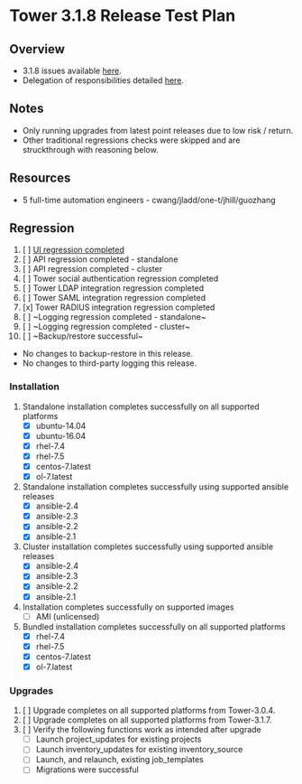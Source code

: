 # Tower 3.1.8 Release Test Plan

## Overview

* 3.1.8 issues available [here](https://github.com/ansible/tower/issues?q=is%3Aopen+is%3Aissue+milestone%3Arelease_3.1.8).
* Delegation of responsibilities detailed [here](https://docs.google.com/document/d/1p5ohyf0zK-WVAflE1RgQx0GGnOFLBeEJ3EJldZSlv20/edit#).

## Notes

* Only running upgrades from latest point releases due to low risk / return.
* Other traditional regressions checks were skipped and are struckthrough with reasoning below.

## Resources
* 5 full-time automation engineers - cwang/jladd/one-t/jhill/guozhang

## Regression
1. [ ] [UI regression completed](https://docs.google.com/document/d/1fCOn33OzpuSEa4R_b8MuFJzRBITqdAZlmfM0jUcziuc/edit)
1. [ ] API regression completed - standalone
1. [ ] API regression completed - cluster
1. [ ] Tower social authentication regression completed
1. [ ] Tower LDAP integration regression completed
1. [ ] Tower SAML integration regression completed
1. [x] Tower RADIUS integration regression completed
1. [ ] ~Logging regression completed - standalone~
1. [ ] ~Logging regression completed - cluster~
1. [ ] ~Backup/restore successful~
* No changes to backup-restore in this release.
* No changes to third-party logging this release.

### Installation
1. Standalone installation completes successfully on all supported platforms
    * [x] ubuntu-14.04
    * [x] ubuntu-16.04
    * [x] rhel-7.4
    * [x] rhel-7.5
    * [x] centos-7.latest
    * [x] ol-7.latest
1. Standalone installation completes successfully using supported ansible releases
    * [x] ansible-2.4
    * [x] ansible-2.3
    * [x] ansible-2.2
    * [x] ansible-2.1
1. Cluster installation completes successfully using supported ansible releases
    * [x] ansible-2.4
    * [x] ansible-2.3
    * [x] ansible-2.2
    * [x] ansible-2.1
1. Installation completes successfully on supported images
    * [ ] AMI (unlicensed)
1. Bundled installation completes successfully on all supported platforms
    * [x] rhel-7.4
    * [x] rhel-7.5
    * [x] centos-7.latest
    * [x] ol-7.latest

### Upgrades
1. [ ] Upgrade completes on all supported platforms from Tower-3.0.4.
1. [ ] Upgrade completes on all supported platforms from Tower-3.1.7.
1. [ ] Verify the following functions work as intended after upgrade
    * [ ] Launch project_updates for existing projects
    * [ ] Launch inventory_updates for existing inventory_source
    * [ ] Launch, and relaunch, existing job_templates
    * [ ] Migrations were successful

